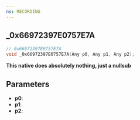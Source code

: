 ```yaml
---
ns: RECORDING
---
```

## _0x66972397E0757E7A

```c
// 0x66972397E0757E7A
void _0x66972397E0757E7A(Any p0, Any p1, Any p2);
```

**This native does absolutely nothing, just a nullsub**

## Parameters
* **p0**: 
* **p1**: 
* **p2**: 

